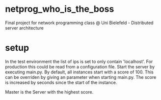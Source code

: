 # netprog_who_is_the_boss
Final project for network programming class @ Uni Bielefeld - Distributed server architecture

# setup

In the test environment the list of ips is set to only contain 'localhost'. For production this could be read from a configuration file.
Start the server by executing main.py. By default, all instances start with a score of 100. This can be overriden by giving an parameter when starting main.py. The score is increased by seconds since the start of the instance.

Master is the Server with the highest score.
